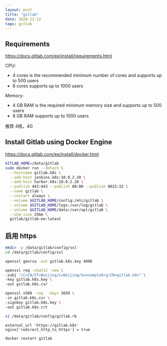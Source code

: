 ```yaml
---
layout: post
title: "gitlab"
date: 2020-12-12
tags: gitlab
---
```


## Requirements

<https://docs.gitlab.com/ee/install/requirements.html>

CPU:

- 4 cores is the recommended minimum number of cores and supports up to 500 users
- 8 cores supports up to 1000 users

Memory:

- 4 GB RAM is the required minimum memory size and supports up to 500 users
- 8 GB RAM supports up to 1000 users

推荐 4核，4G



## Install Gitlab using Docker Engine

<https://docs.gitlab.com/ee/install/docker.html>

```bash
GITLAB_HOME=/data/gitlab
sudo docker run --detach \
  --hostname gitlab.k8s \
  --add-host jenkins.k8s:10.0.2.20 \
  --add-host harbor.k8s:10.0.2.20 \
  --publish 443:443 --publish 80:80 --publish 8022:22 \
  --name gitlab \
  --restart always \
  --volume $GITLAB_HOME/config:/etc/gitlab \
  --volume $GITLAB_HOME/logs:/var/log/gitlab \
  --volume $GITLAB_HOME/data:/var/opt/gitlab \
  --shm-size 256m \
  gitlab/gitlab-ee:latest
```

## 启用 https

```bash
mkdir -p /data/gitlab/config/ssl
cd /data/gitlab/config/ssl

openssl genrsa -out gitlab.k8s.key 4096

openssl req -sha512 -new \
-subj "/C=CN/ST=Beijing/L=Beijing/O=exampleOrg/CN=gitlab.k8s" \
-key gitlab.k8s.key \
-out gitlab.k8s.csr

openssl x509 -req  -days 3650 \
-in gitlab.k8s.csr \
-signkey gitlab.k8s.key \
-out gitlab.k8s.crt

vi /data/gitlab/config/gitlab.rb
```

```text
external_url 'https://gitlab.k8s'
nginx['redirect_http_to_https'] = true
```

```bash
docker restart gitlab
```

